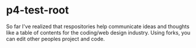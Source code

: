 # p4-test-root

So far I've realized that respositories help communicate ideas and thoughts like a table of contents for the coding/web design industry. Using forks, you can edit other peoples project and code. 

